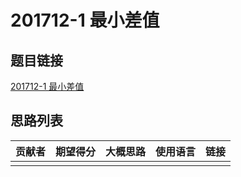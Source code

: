 # 201712-1 最小差值

## 题目链接

[201712-1 最小差值](http://118.190.20.162/view.page?gpid=T68)

## 思路列表

| 贡献者 | 期望得分 | 大概思路 | 使用语言 | 链接 |
| :-: | :-: | :-: | :-: | :-: | 
|  |  |  |  |  |
